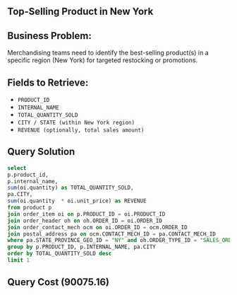 ## Top-Selling Product in New York

## Business Problem:
Merchandising teams need to identify the best-selling product(s) in a specific region (New York) for targeted restocking or promotions.

## Fields to Retrieve:

- `PRODUCT_ID`
- `INTERNAL_NAME`
- `TOTAL_QUANTITY_SOLD`
- `CITY / STATE (within New York region)`
- `REVENUE (optionally, total sales amount)`

## Query Solution
```sql
select 
p.product_id,
p.internal_name,
sum(oi.quantity) as TOTAL_QUANTITY_SOLD,
pa.CITY,
sum(oi.quantity  * oi.unit_price) as REVENUE
from product p 
join order_item oi on p.PRODUCT_ID = oi.PRODUCT_ID
join order_header oh on oh.ORDER_ID = oi.ORDER_ID 
join order_contact_mech ocm on oi.ORDER_ID = ocm.ORDER_ID
join postal_address pa on ocm.CONTACT_MECH_ID = pa.CONTACT_MECH_ID
where pa.STATE_PROVINCE_GEO_ID = "NY" and oh.ORDER_TYPE_ID = "SALES_ORDER"
group by p.PRODUCT_ID, p.INTERNAL_NAME, pa.CITY
order by TOTAL_QUANTITY_SOLD desc
limit 1

```

## Query Cost (90075.16)